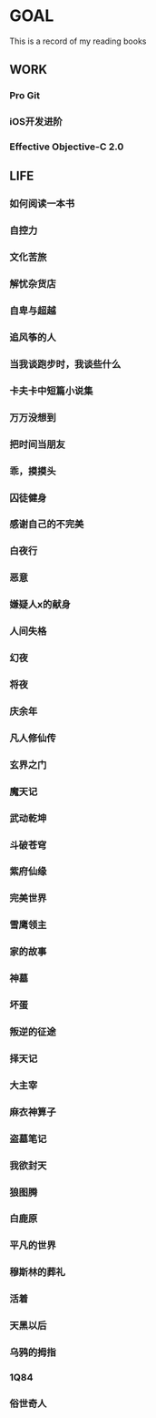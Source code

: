 # GOAL
This is a record of my reading books

## WORK
### Pro Git
### iOS开发进阶
### Effective Objective-C 2.0

## LIFE
### 如何阅读一本书
### 自控力
### 文化苦旅
### 解忧杂货店
### 自卑与超越
### 追风筝的人
### 当我谈跑步时，我谈些什么
### 卡夫卡中短篇小说集
### 万万没想到
### 把时间当朋友
### 乖，摸摸头
### 囚徒健身
### 感谢自己的不完美
### 白夜行
### 恶意
### 嫌疑人x的献身
### 人间失格
### 幻夜
### 将夜
### 庆余年
### 凡人修仙传
### 玄界之门
### 魔天记
### 武动乾坤
### 斗破苍穹
### 紫府仙缘
### 完美世界
### 雪鹰领主
### 家的故事
### 神墓
### 坏蛋
### 叛逆的征途
### 择天记
### 大主宰
### 麻衣神算子
### 盗墓笔记
### 我欲封天
### 狼图腾
### 白鹿原
### 平凡的世界
### 穆斯林的葬礼
### 活着
### 天黑以后
### 乌鸦的拇指
### 1Q84
### 俗世奇人


